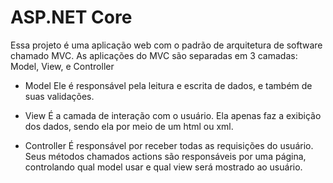 # **ASP.NET Core**
Essa projeto é uma aplicação web com o padrão de arquitetura de software chamado MVC. 
As aplicações do MVC são separadas em 3 camadas: Model, View, e Controller  

* Model
Ele é responsável pela leitura e escrita de dados, e também de suas validações.

* View
 É a camada de interação com o usuário. Ela apenas faz a exibição dos dados, sendo ela por meio de um html ou xml.
 
 * Controller
 É responsável por receber todas as requisições do usuário. Seus métodos chamados actions são responsáveis por uma página, controlando qual model usar e qual view será mostrado ao usuário. 
